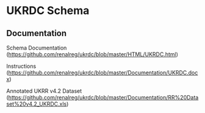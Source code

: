 # UKRDC Schema

## Documentation

Schema Documentation (https://github.com/renalreg/ukrdc/blob/master/HTML/UKRDC.html)

Instructions (https://github.com/renalreg/ukrdc/blob/master/Documentation/UKRDC.docx)

Annotated UKRR v4.2 Dataset (https://github.com/renalreg/ukrdc/blob/master/Documentation/RR%20Dataset%20v4.2_UKRDC.xls)